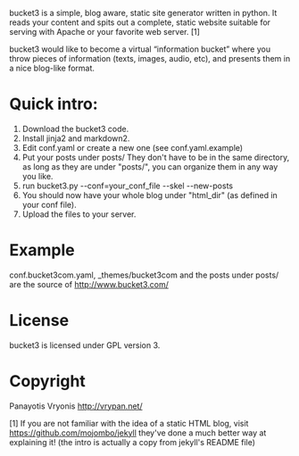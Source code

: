 bucket3 is a simple, blog aware, static site generator written in python. It reads your content and spits out a complete, static website suitable for serving with Apache or your favorite web server. [1]

bucket3 would like to become a virtual “information bucket” where you throw 
pieces of information (texts, images, audio, etc), and presents them in a nice 
blog-like format.

# Quick intro:

1.  Download the bucket3 code.
2.  Install jinja2 and markdown2.
3.  Edit conf.yaml or create a new one (see conf.yaml.example)
3.  Put your posts under posts/ They don't have to be in the same directory, as long as they are under "posts/", you can organize them in any way you like.
4.  run bucket3.py --conf=your\_conf\_file --skel --new-posts
5.  You should now have your whole blog under "html_dir" (as defined in your conf file).
6.  Upload the files to your server.

# Example
conf.bucket3com.yaml, \_themes/bucket3com and the posts under posts/ are the source of http://www.bucket3.com/ 

# License

bucket3 is licensed under GPL version 3.

# Copyright

Panayotis Vryonis 
http://vrypan.net/

[1] If you are not familiar with the idea of a static HTML blog, visit https://github.com/mojombo/jekyll they've done a much better way at explaining it! (the intro is actually a copy from jekyll's README file)
